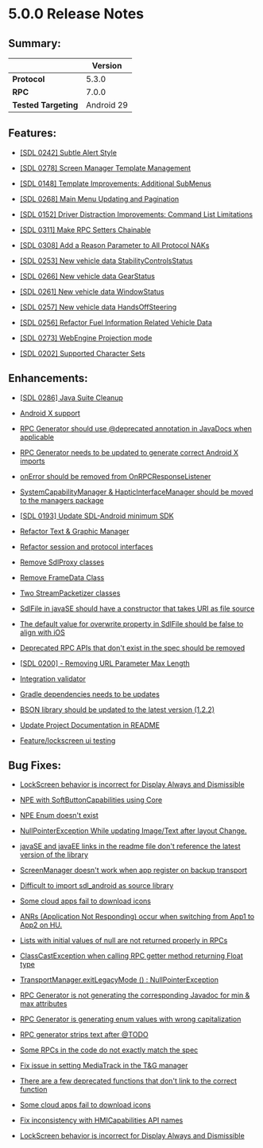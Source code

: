 # 5.0.0 Release Notes

## Summary:
||Version|
|--|--|
| **Protocol** | 5.3.0
| **RPC** | 7.0.0
| **Tested Targeting** | Android 29

## Features:

- [[SDL 0242] Subtle Alert Style](https://github.com/smartdevicelink/sdl_java_suite/issues/1120)

- [[SDL 0278] Screen Manager Template Management](https://github.com/smartdevicelink/sdl_java_suite/issues/1327)

- [[SDL 0148] Template Improvements: Additional SubMenus](https://github.com/smartdevicelink/sdl_java_suite/issues/716)

- [[SDL 0268] Main Menu Updating and Pagination](https://github.com/smartdevicelink/sdl_java_suite/issues/1254)

- [[SDL 0152] Driver Distraction Improvements: Command List Limitations](https://github.com/smartdevicelink/sdl_java_suite/issues/729)

- [[SDL 0311] Make RPC Setters Chainable](https://github.com/smartdevicelink/sdl_java_suite/issues/1421)

- [[SDL 0308] Add a Reason Parameter to All Protocol NAKs](https://github.com/smartdevicelink/sdl_java_suite/issues/1379)

- [[SDL 0253] New vehicle data StabilityControlsStatus](https://github.com/smartdevicelink/sdl_java_suite/issues/1204)

- [[SDL 0266] New vehicle data GearStatus](https://github.com/smartdevicelink/sdl_java_suite/issues/1256)

- [[SDL 0261] New vehicle data WindowStatus](https://github.com/smartdevicelink/sdl_java_suite/issues/1243)

- [[SDL 0257] New vehicle data HandsOffSteering](https://github.com/smartdevicelink/sdl_java_suite/issues/1224)

- [[SDL 0256] Refactor Fuel Information Related Vehicle Data](https://github.com/smartdevicelink/sdl_java_suite/issues/1223)

- [[SDL 0273] WebEngine Projection mode](https://github.com/smartdevicelink/sdl_java_suite/issues/1375)

- [[SDL 0202] Supported Character Sets](https://github.com/smartdevicelink/sdl_java_suite/issues/950)

## Enhancements:

- [[SDL 0286] Java Suite Cleanup](https://github.com/smartdevicelink/sdl_java_suite/issues/1306)

- [Android X support](https://github.com/smartdevicelink/sdl_java_suite/issues/1094)

- [RPC Generator should use @deprecated annotation in JavaDocs when applicable](https://github.com/smartdevicelink/sdl_java_suite/issues/1448)

- [RPC Generator needs to be updated to generate correct Android X imports](https://github.com/smartdevicelink/sdl_java_suite/issues/1444)

- [onError should be removed from OnRPCResponseListener](https://github.com/smartdevicelink/sdl_java_suite/issues/1455)

- [SystemCapabilityManager & HapticInterfaceManager should be moved to the managers package](https://github.com/smartdevicelink/sdl_java_suite/issues/1432)

- [[SDL 0193] Update SDL-Android minimum SDK](https://github.com/smartdevicelink/sdl_java_suite/issues/835)

- [Refactor Text & Graphic Manager](https://github.com/smartdevicelink/sdl_java_suite/issues/1464)

- [Refactor session and protocol interfaces](https://github.com/smartdevicelink/sdl_java_suite/pull/1430)

- [Remove SdlProxy classes](https://github.com/smartdevicelink/sdl_java_suite/pull/1471)

- [Remove FrameData Class](https://github.com/smartdevicelink/sdl_java_suite/pull/1466)

- [Two StreamPacketizer classes](https://github.com/smartdevicelink/sdl_java_suite/issues/1272)

- [SdlFile in javaSE should have a constructor that takes URI as file source](https://github.com/smartdevicelink/sdl_java_suite/issues/1469)

- [The default value for overwrite property in SdlFile should be false to align with iOS ](https://github.com/smartdevicelink/sdl_java_suite/issues/1451)

- [Deprecated RPC APIs that don't exist in the spec should be removed ](https://github.com/smartdevicelink/sdl_java_suite/issues/1446)

- [[SDL 0200] - Removing URL Parameter Max Length](https://github.com/smartdevicelink/sdl_java_suite/issues/906)

- [Integration validator](https://github.com/smartdevicelink/sdl_java_suite/pull/1436)

- [Gradle dependencies needs to be updates](https://github.com/smartdevicelink/sdl_java_suite/issues/1459)

- [BSON library should be updated to the latest version (1.2.2)](https://github.com/smartdevicelink/sdl_java_suite/issues/1542)

- [Update Project Documentation in README](https://github.com/smartdevicelink/sdl_java_suite/issues/1534)

- [Feature/lockscreen ui testing](https://github.com/smartdevicelink/sdl_java_suite/pull/1527)

## Bug Fixes:

- [LockScreen behavior is incorrect for Display Always and Dismissible](https://github.com/smartdevicelink/sdl_java_suite/issues/1515)

- [NPE with SoftButtonCapabilities using Core](https://github.com/smartdevicelink/sdl_java_suite/issues/1499)

- [NPE Enum doesn't exist](https://github.com/smartdevicelink/sdl_java_suite/issues/1495)

- [NullPointerException While updating Image/Text after layout Change.](https://github.com/smartdevicelink/sdl_java_suite/issues/1465)

- [javaSE and javaEE links in the readme file don't reference the latest version of the library ](https://github.com/smartdevicelink/sdl_java_suite/issues/1449)

- [ScreenManager doesn't work when app register on backup transport](https://github.com/smartdevicelink/sdl_java_suite/issues/1518)

- [Difficult to import sdl_android as source library](https://github.com/smartdevicelink/sdl_java_suite/issues/1048)

- [Some cloud apps fail to download icons ](https://github.com/smartdevicelink/sdl_java_suite/issues/1513)

- [ANRs (Application Not Responding) occur when switching from App1 to App2 on HU.](https://github.com/smartdevicelink/sdl_java_suite/issues/1398)

- [Lists with initial values of null are not returned properly in RPCs](https://github.com/smartdevicelink/sdl_java_suite/issues/1473)

- [ClassCastException when calling RPC getter method returning Float type](https://github.com/smartdevicelink/sdl_java_suite/issues/1407)

- [TransportManager.exitLegacyMode () : NullPointerException ](https://github.com/smartdevicelink/sdl_java_suite/issues/1412)

- [RPC Generator is not generating the corresponding Javadoc for min & max attributes ](https://github.com/smartdevicelink/sdl_java_suite/issues/1438)

- [RPC Generator is generating enum values with wrong capitalization](https://github.com/smartdevicelink/sdl_java_suite/issues/1425)

- [RPC generator strips text after @TODO](https://github.com/smartdevicelink/sdl_java_suite/issues/1506)

- [Some RPCs in the code do not exactly match the spec](https://github.com/smartdevicelink/sdl_java_suite/issues/1545)

- [Fix issue in setting MediaTrack in the T&G manager](https://github.com/smartdevicelink/sdl_java_suite/pull/1544)

- [There are a few deprecated functions that don't link to the correct function](https://github.com/smartdevicelink/sdl_java_suite/issues/1536)

- [Some cloud apps fail to download icons](https://github.com/smartdevicelink/sdl_java_suite/issues/1513)
 
- [Fix inconsistency with HMICapabilities API names](https://github.com/smartdevicelink/sdl_java_suite/pull/1508)

- [LockScreen behavior is incorrect for Display Always and Dismissible](https://github.com/smartdevicelink/sdl_java_suite/issues/1515)

